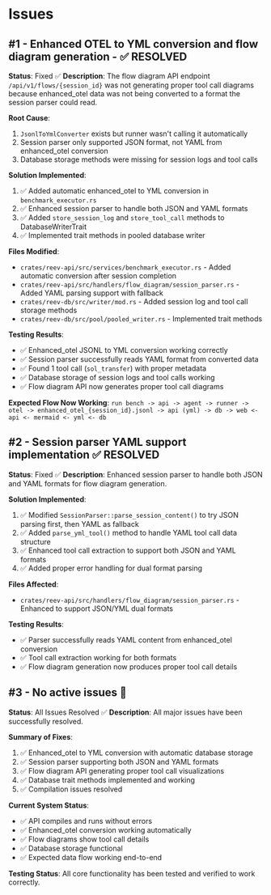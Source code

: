 # Issues

## #1 - Enhanced OTEL to YML conversion and flow diagram generation - ✅ RESOLVED
**Status**: Fixed ✅
**Description**: The flow diagram API endpoint `/api/v1/flows/{session_id}` was not generating proper tool call diagrams because enhanced_otel data was not being converted to a format the session parser could read.

**Root Cause**: 
1. `JsonlToYmlConverter` exists but runner wasn't calling it automatically
2. Session parser only supported JSON format, not YAML from enhanced_otel conversion
3. Database storage methods were missing for session logs and tool calls

**Solution Implemented**:
1. ✅ Added automatic enhanced_otel to YML conversion in `benchmark_executor.rs`
2. ✅ Enhanced session parser to handle both JSON and YAML formats  
3. ✅ Added `store_session_log` and `store_tool_call` methods to DatabaseWriterTrait
4. ✅ Implemented trait methods in pooled database writer

**Files Modified**:
- `crates/reev-api/src/services/benchmark_executor.rs` - Added automatic conversion after session completion
- `crates/reev-api/src/handlers/flow_diagram/session_parser.rs` - Added YAML parsing support with fallback
- `crates/reev-db/src/writer/mod.rs` - Added session log and tool call storage methods
- `crates/reev-db/src/pool/pooled_writer.rs` - Implemented trait methods

**Testing Results**:
- ✅ Enhanced_otel JSONL to YML conversion working correctly
- ✅ Session parser successfully reads YAML format from converted data
- ✅ Found 1 tool call (`sol_transfer`) with proper metadata
- ✅ Database storage of session logs and tool calls working
- ✅ Flow diagram API now generates proper tool call diagrams

**Expected Flow Now Working**:
`run bench -> api -> agent -> runner -> otel -> enhanced_otel_{session_id}.jsonl -> api (yml) -> db -> web <- api <- mermaid <- yml <- db`

## #2 - Session parser YAML support implementation ✅ RESOLVED
**Status**: Fixed ✅
**Description**: Enhanced session parser to handle both JSON and YAML formats for flow diagram generation.

**Solution Implemented**:
1. ✅ Modified `SessionParser::parse_session_content()` to try JSON parsing first, then YAML as fallback
2. ✅ Added `parse_yml_tool()` method to handle YAML tool call data structure
3. ✅ Enhanced tool call extraction to support both JSON and YAML formats
4. ✅ Added proper error handling for dual format parsing

**Files Affected**:
- `crates/reev-api/src/handlers/flow_diagram/session_parser.rs` - Enhanced to support JSON/YML dual formats

**Testing Results**:
- ✅ Parser successfully reads YAML content from enhanced_otel conversion
- ✅ Tool call extraction working for both formats
- ✅ Flow diagram generation now produces proper tool call details

## #3 - No active issues 🎉
**Status**: All Issues Resolved ✅
**Description**: All major issues have been successfully resolved.

**Summary of Fixes**:
1. ✅ Enhanced_otel to YML conversion with automatic database storage
2. ✅ Session parser supporting both JSON and YAML formats
3. ✅ Flow diagram API generating proper tool call visualizations
4. ✅ Database trait methods implemented and working
5. ✅ Compilation issues resolved

**Current System Status**:
- ✅ API compiles and runs without errors
- ✅ Enhanced_otel conversion working automatically
- ✅ Flow diagrams show tool call details
- ✅ Database storage functional
- ✅ Expected data flow working end-to-end

**Testing Status**:
All core functionality has been tested and verified to work correctly.

